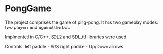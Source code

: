 # PongGame
The project comprises the game of ping-pong. It has two gameplay modes: two players and against the bot.

Implmented in C/C++. SDL2 and SDL_ttf libraries were used.

Controls: 
left paddle - W/S
right paddle - Up/Down arrows
